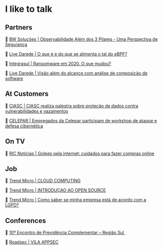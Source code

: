 # I like to talk

## Partners

💬 [BW Soluções | Observabilidade Além dos 3 Pilares - Uma Perspectiva de Segurança](https://www.youtube.com/watch?v=jEQ-16Nhk60)

💬 [Live Darede | O que é e do que se alimenta o tal do eBPF?](https://youtu.be/YGXUJEHNud4)

💬 [Integrasul | Ransomware em 2020. O que mudou?](https://www.youtube.com/watch?v=ArBaQDmtMcM)

💬 [Live Darede | Visão além do alcance com análise de composição de software](https://youtu.be/pt-vdRaRPx4)

## At Customers

💬 [CIASC | CIASC realiza palestra sobre proteção de dados contra vulnerabilidades e vazamentos](https://www.ciasc.sc.gov.br/noticias/ciasc-realiza-palestra-sobre-protecao-de-dados-contra-vulnerabilidades-e-vazamentos/) 

💬 [CELEPAR | Empregados da Celepar participam de workshop de ataque e defesa cibernética](https://www.celepar.pr.gov.br/Noticia/Empregados-da-Celepar-participam-de-workshop-de-ataque-e-defesa-cibernetica)

## On TV 

💬 [RIC Notícias | Golpes pela internet: cuidados para fazer compras online](https://www.youtube.com/watch?v=AECtCLAsIuE&ab_channel=Paran%C3%A1noAr) 


## Job
💬 [Trend Micro | CLOUD COMPUTING](https://youtu.be/d2WpsDNKvjc)

💬 [Trend Micro | INTRODUÇAO AO OPEN SOURCE](https://youtu.be/d2WpsDNKvjc)

💬 [Trend Micro | Como saber se minha empresa está de acordo com a LGPD?](https://youtu.be/5YCEIVb-cF4)

## Conferences

💬 [10º Encontro de Previdência Complementar – Região Sul ](https://www.editoraroncarati.com.br/v2/Artigos-e-Noticias/Artigos-e-Noticias/LGPD-e-inovacao-tecnologica-concentram-atencoes-do-Encontro-da-Regiao-Sul.html)

💬 [Roadsec | VILA APPSEC](https://www.roadsec.com.br/rs23-vilas-de-conteudo)

